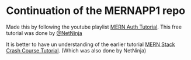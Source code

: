 # Continuation of the MERNAPP1 repo

Made this by following the youtube playlist [MERN Auth Tutorial](https://www.youtube.com/playlist?list=PL4cUxeGkcC9g8OhpOZxNdhXggFz2lOuCT). This free tutorial was done by [@NetNinja](https://www.youtube.com/@NetNinja)

It is better to have un understanding of the earlier tutorial [MERN Stack Crash Course Tutorial](https://www.youtube.com/playlist?list=PL4cUxeGkcC9iJ_KkrkBZWZRHVwnzLIoUE). (Which was also done by NetNinja)
